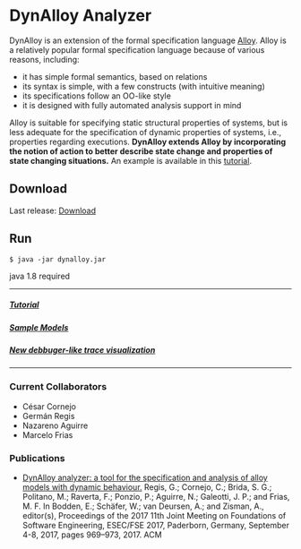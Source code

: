 # DynAlloy Analyzer

DynAlloy is an extension of the formal specification language [Alloy](https://alloytools.org). Alloy is a relatively popular formal specification language because of various reasons, including:
- it has simple formal semantics, based on relations
- its syntax is simple, with a few constructs (with intuitive meaning)
- its specifications follow an OO-like style
- it is designed with fully automated analysis support in mind

Alloy is suitable for specifying static structural properties of systems, but is less adequate for the specification of dynamic properties of systems, i.e., properties regarding executions. **DynAlloy extends Alloy by incorporating the notion of action to better describe state change and properties of state changing situations.** An example is available in this [tutorial](https://github.com/gregistecco/dynalloy/wiki).

## Download

Last release:
[Download](https://github.com/gregistecco/dynalloy/releases)

## Run

`$ java -jar dynalloy.jar`

java 1.8 required

---

##### [Tutorial](https://github.com/gregistecco/dynalloy/wiki)

##### [Sample Models](https://github.com/gregistecco/dynalloy/tree/master/Sample%20Models)

##### [New debbuger-like trace visualization](https://github.com/gregistecco/dynalloy/wiki)

---

### Current Collaborators

- César Cornejo
- Germán Regis
- Nazareno Aguirre
- Marcelo Frias

### Publications

-  [DynAlloy analyzer: a tool for the specification and analysis of alloy models with dynamic behaviour.](https://dl.acm.org/doi/10.1145/3106237.3122826)
Regis, G.; Cornejo, C.; Brida, S. G.; Politano, M.; Raverta, F.; Ponzio, P.; Aguirre, N.; Galeotti, J. P.; and Frias, M. F.
In Bodden, E.; Schäfer, W.; van Deursen, A.; and Zisman, A., editor(s), Proceedings of the 2017 11th Joint Meeting on Foundations of Software Engineering, ESEC/FSE 2017, Paderborn, Germany, September 4-8, 2017, pages 969–973, 2017. ACM
